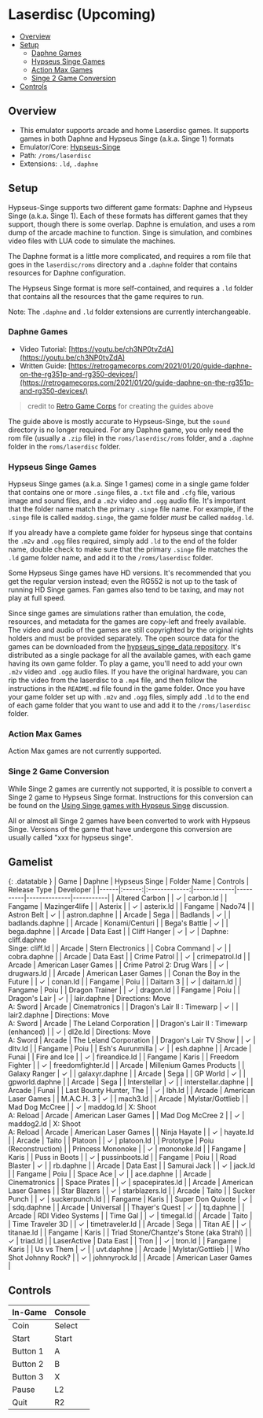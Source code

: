 # Laserdisc (Upcoming)

- [Overview](#overview)
- [Setup](#setup)
  * [Daphne Games](#daphne-games)
  * [Hypseus Singe Games](#hypseus-singe-games)
  * [Action Max Games](#action-max-games)
  * [Singe 2 Game Conversion](#singe-2-game-conversion)
- [Controls](#controls)

## Overview

- This emulator supports arcade and home Laserdisc games. It supports games in both Daphne and Hypseus Singe (a.k.a. Singe 1) formats
- Emulator/Core: [Hypseus-Singe](https://github.com/DirtBagXon/hypseus-singe)
- Path: `/roms/laserdisc`
- Extensions: `.ld`, `.daphne`

## Setup

Hypseus-Singe supports two different game formats: Daphne and Hypseus Singe (a.k.a. Singe 1). Each of these formats has different games that they support, though there is some overlap. Daphne is emulation, and uses a rom dump of the arcade machine to function. Singe is simulation, and combines video files with LUA code to simulate the machines.

The Daphne format is a little more complicated, and requires a rom file that goes in the `laserdisc/roms` directory and a `.daphne` folder that contains resources for Daphne configuration.

The Hypseus Singe format is more self-contained, and requires a `.ld` folder that contains all the resources that the game requires to run.

Note: The `.daphne` and `.ld` folder extensions are currently interchangeable.

### Daphne Games

- Video Tutorial: [https://youtu.be/ch3NP0tvZdA](https://youtu.be/ch3NP0tvZdA)
- Written Guide: [https://retrogamecorps.com/2021/01/20/guide-daphne-on-the-rg351p-and-rg350-devices/](https://retrogamecorps.com/2021/01/20/guide-daphne-on-the-rg351p-and-rg350-devices/)
> credit to [Retro Game Corps](https://www.youtube.com/channel/UCoZQiN0o7f36H7PaW4fVhFw) for creating the guides above

The guide above is mostly accurate to Hypseus-Singe, but the `sound` directory is no longer required. For any Daphne game, you only need the rom file (usually a `.zip` file) in the `roms/laserdisc/roms` folder, and a `.daphne` folder in the `roms/laserdisc` folder.

### Hypseus Singe Games

Hypseus Singe games (a.k.a. Singe 1 games) come in a single game folder that contains one or more `.singe` files, a `.txt` file and `.cfg` file, various image and sound files, and a `.m2v` video and `.ogg` audio file. It's important that the folder name match the primary `.singe` file name. For example, if the `.singe` file is called `maddog.singe`, the game folder *must* be called `maddog.ld`.

If you already have a complete game folder for hypseus singe that contains the `.m2v` and `.ogg` files required, simply add `.ld` to the end of the folder name, double check to make sure that the primary `.singe` file matches the `.ld` game folder name, and add it to the `/roms/laserdisc` folder.

Some Hypseus Singe games have HD versions. It's recommended that you get the regular version instead; even the RG552 is not up to the task of running HD Singe games. Fan games also tend to be taxing, and may not play at full speed.

Since singe games are simulations rather than emulation, the code, resources, and metadata for the games are copy-left and freely available. The video and audio of the games are still copyrighted by the original rights holders and must be provided separately. The open source data for the games can be downloaded from the [hypseus_singe_data repository](https://github.com/DirtBagXon/hypseus_singe_data/releases/). It's distributed as a single package for all the available games, with each game having its own game folder. To play a game, you'll need to add your own `.m2v` video and `.ogg` audio files. If you have the original hardware, you can rip the video from the laserdisc to a `.mp4` file, and then follow the instructions in the `README.md` file found in the game folder. Once you have your game folder set up with `.m2v` and `.ogg` files, simply add `.ld` to the end of each game folder that you want to use and add it to the `/roms/laserdisc` folder.

### Action Max Games

Action Max games are not currently supported.

### Singe 2 Game Conversion

While Singe 2 games are currently not supported, it is possible to convert a Singe 2 game to Hypseus Singe format. Instructions for this conversion can be found on the [Using Singe games with Hypseus Singe](https://github.com/DirtBagXon/hypseus-singe/discussions/60) discussion.

All or almost all Singe 2 games have been converted to work with Hypseus Singe. Versions of the game that have undergone this conversion are usually called "xxx for hypseus singe".

## Gamelist

{: .datatable }
| Game | Daphne | Hypseus Singe | Folder Name | Controls | Release Type | Developer |
|------|:------:|:-------------:|-------------|----------|--------------|-----------|
| Altered Carbon | | &#10003; | carbon.ld | | Fangame | Mazinger4life |
| Asterix | | &#10003; | asterix.ld | | Fangame | Nado74 |
| Astron Belt | &#10003; | | astron.daphne | | Arcade | Sega |
| Badlands | &#10003; | | badlands.daphne | | Arcade | Konami/Centuri |
| Bega's Battle | &#10003; | | bega.daphne | | Arcade | Data East |
| Cliff Hanger | &#10003; | &#10003; | Daphne: cliff.daphne<br/>Singe: cliff.ld | | Arcade | Stern Electronics |
| Cobra Command | &#10003; | | cobra.daphne | | Arcade | Data East |
| Crime Patrol | | &#10003; | crimepatrol.ld | | Arcade | American Laser Games |
| Crime Patrol 2: Drug Wars | | &#10003; | drugwars.ld | | Arcade | American Laser Games |
| Conan the Boy in the Future | | &#10003; | conan.ld | | Fangame | Poiu |
| Daitarn 3 | | &#10003; | daitarn.ld | | Fangame | Poiu |
| Dragon Trainer | | &#10003; | dragon.ld | | Fangame | Poiu |
| Dragon's Lair | &#10003; | | lair.daphne | Directions: Move<br/>A: Sword | Arcade | Cinematronics |
| Dragon's Lair II : Timewarp | &#10003; | | lair2.daphne | Directions: Move<br/>A: Sword | Arcade | The Leland Corporation |
| Dragon's Lair II : Timewarp (enhanced) | | &#10003; | dl2e.ld | Directions: Move<br/>A: Sword | Arcade | The Leland Corporation |
| Dragon's Lair TV Show | | &#10003; | dltv.ld | | Fangame | Poiu |
| Esh's Aurunmilla | &#10003; | | esh.daphne | | Arcade | Funai |
| Fire and Ice | | &#10003; | fireandice.ld | | Fangame | Karis |
| Freedom Fighter | | &#10003; | freedomfighter.ld | | Arcade | Millenium Games Products |
| Galaxy Ranger | &#10003; | | galaxyr.daphne | | Arcade | Sega |
| GP World | &#10003; | | gpworld.daphne | | Arcade | Sega |
| Interstellar | &#10003; | | interstellar.daphne | | Arcade | Funai |
| Last Bounty Hunter, The | | &#10003; | lbh.ld | | Arcade | American Laser Games |
| M.A.C.H. 3 | &#10003; | | mach3.ld | | Arcade | Mylstar/Gottlieb       |
| Mad Dog McCree | | &#10003; | maddog.ld | X: Shoot<br/>A: Reload | Arcade | American Laser Games |
| Mad Dog McCree 2 | | &#10003; | maddog2.ld | X: Shoot<br/>A: Reload | Arcade | American Laser Games |
| Ninja Hayate | | &#10003; | hayate.ld | | Arcade | Taito |
| Platoon | | &#10003; | platoon.ld | | Prototype | Poiu (Reconstruction) |
| Princess Mononoke | | &#10003; | mononoke.ld | | Fangame | Karis |
| Puss in Boots | | &#10003; | pussinboots.ld | | Fangame | Poiu |
| Road Blaster | &#10003; | | rb.daphne | | Arcade | Data East |
| Samurai Jack | | &#10003; | jack.ld | | Fangame | Poiu |
| Space Ace | &#10003; | | ace.daphne | | Arcade | Cinematronics |
| Space Pirates | | &#10003; | spacepirates.ld | | Arcade | American Laser Games |
| Star Blazers | | &#10003; | starblazers.ld | | Arcade | Taito |
| Sucker Punch | | &#10003; | suckerpunch.ld | | Fangame | Karis |
| Super Don Quixote | &#10003; | | sdq.daphne | | Arcade | Universal |
| Thayer's Quest | &#10003; | | tq.daphne | | Arcade | RDI Video Systems |
| Time Gal | | &#10003; | timegal.ld | | Arcade | Taito |
| Time Traveler 3D | | &#10003; | timetraveler.ld | | Arcade | Sega |
| Titan AE | | &#10003; | titanae.ld | | Fangame | Karis |
| Triad Stone/Chantze's Stone (aka Strahl) | | &#10003; | triad.ld | | LaserActive | Data East |
| Tron | | &#10003; | tron.ld | | Fangame | Karis |
| Us vs Them | &#10003; | | uvt.daphne | | Arcade | Mylstar/Gottlieb |
| Who Shot Johnny Rock? | | &#10003; | johnnyrock.ld | | Arcade | American Laser Games |

## Controls

| In-Game | Console |
|---------|---------|
| Coin | Select |
| Start | Start |
| Button 1| A |
| Button 2| B |
| Button 3| X |
| Pause | L2 |
| Quit | R2 |
